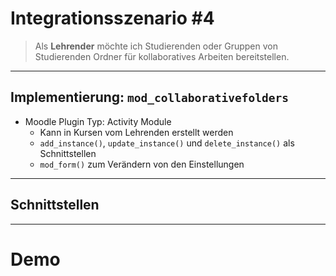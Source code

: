 # Integrationsszenario #4

> Als **Lehrender** möchte ich Studierenden oder Gruppen von Studierenden Ordner für kollaboratives Arbeiten bereitstellen.

---

## Implementierung: `mod_collaborativefolders`
* Moodle Plugin Typ: Activity Module
  * Kann in Kursen vom Lehrenden erstellt werden
  * `add_instance()`, `update_instance()` und `delete_instance()` als Schnittstellen
  * `mod_form()` zum Verändern von den Einstellungen

---

## Schnittstellen

---

<!-- .element: data-background-image="images/pixabay/photo-336376.jpg" data-state="dim-background" -->
<h1 onclick="window.open('https://sso.uni-muenster.de/PSLearnweb/ps_sciebo','_blank');">Demo</h1>
